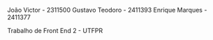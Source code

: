 João Victor - 2311500 Gustavo Teodoro - 2411393 Enrique Marques - 2411377

Trabalho de Front End 2 - UTFPR
